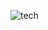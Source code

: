 ![tech](https://user-images.githubusercontent.com/66698996/209790197-532af6a7-4b0d-430b-a619-ced874fb8a0f.JPG)
